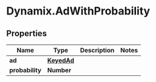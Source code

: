 # Dynamix.AdWithProbability

## Properties
Name | Type | Description | Notes
------------ | ------------- | ------------- | -------------
**ad** | [**KeyedAd**](KeyedAd.md) |  | 
**probability** | **Number** |  | 



